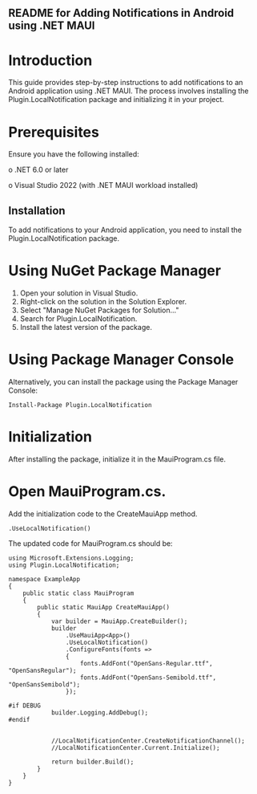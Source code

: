 
## README for Adding Notifications in Android using .NET MAUI

# Introduction
This guide provides step-by-step instructions to add notifications to an Android application using .NET MAUI. The process involves installing the Plugin.LocalNotification package and initializing it in your project.

# Prerequisites
Ensure you have the following installed:

   o .NET 6.0 or later
   
   o Visual Studio 2022 (with .NET MAUI workload installed)


   ## Installation
To add notifications to your Android application, you need to install the Plugin.LocalNotification package.

# Using NuGet Package Manager

1. Open your solution in Visual Studio.
2. Right-click on the solution in the Solution Explorer.
3. Select "Manage NuGet Packages for Solution..."
4. Search for Plugin.LocalNotification.
5. Install the latest version of the package.

# Using Package Manager Console

Alternatively, you can install the package using the Package Manager Console:

`Install-Package Plugin.LocalNotification`


# Initialization
After installing the package, initialize it in the MauiProgram.cs file.

# Open MauiProgram.cs.
Add the initialization code to the CreateMauiApp method.

`.UseLocalNotification()`

The updated code for MauiProgram.cs should be:

```
using Microsoft.Extensions.Logging;
using Plugin.LocalNotification;

namespace ExampleApp
{
    public static class MauiProgram
    {
        public static MauiApp CreateMauiApp()
        {
            var builder = MauiApp.CreateBuilder();
            builder
                .UseMauiApp<App>()
                .UseLocalNotification()
                .ConfigureFonts(fonts =>
                {
                    fonts.AddFont("OpenSans-Regular.ttf", "OpenSansRegular");
                    fonts.AddFont("OpenSans-Semibold.ttf", "OpenSansSemibold");
                });

#if DEBUG
    		builder.Logging.AddDebug();
#endif


            //LocalNotificationCenter.CreateNotificationChannel();
            //LocalNotificationCenter.Current.Initialize();

            return builder.Build();
        }
    }
}

```
